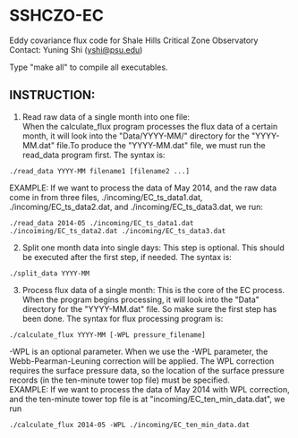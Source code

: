 SSHCZO-EC
=========

Eddy covariance flux code for Shale Hills Critical Zone Observatory
Contact: Yuning Shi (yshi@psu.edu)

Type "make all" to compile all executables.

INSTRUCTION:
------------

1. Read raw data of a single month into one file:  
   When the calculate_flux program processes the flux data of a certain month, it will look into the "Data/YYYY-MM/" directory for the "YYYY-MM.dat" file.To produce the "YYYY-MM.dat" file, we must run the read_data program first. The syntax is:
~~~
./read_data YYYY-MM filename1 [filename2 ...]
~~~
   EXAMPLE:
   If we want to process the data of May 2014, and the raw data come in from three files, ./incoming/EC_ts_data1.dat, ./incoming/EC_ts_data2.dat, and ./incoming/EC_ts_data3.dat, we run:
~~~
./read_data 2014-05 ./incoming/EC_ts_data1.dat ./incoiming/EC_ts_data2.dat ./incoming/EC_ts_data3.dat
~~~
2. Split one month data into single days:
   This step is optional. This should be executed after the first step, if needed. The syntax is:
~~~
./split_data YYYY-MM
~~~
3. Process flux data of a single month:
   This is the core of the EC process. When the program begins processing, it will look into the "Data" directory for the "YYYY-MM.dat" file. So make sure the first step has been done. The syntax for flux processing program is:
~~~
./calculate_flux YYYY-MM [-WPL pressure_filename]
~~~
   -WPL is an optional parameter. When we use the -WPL parameter, the Webb-Pearman-Leuning correction will be applied. The WPL correction requires the surface pressure data, so the location of the surface pressure records (in the ten-minute tower top file) must be specified.  
   EXAMPLE:
   If we want to process the data of May 2014 with WPL correction, and the ten-minute tower top file is at "incoming/EC_ten_min_data.dat", we run
~~~
./calculate_flux 2014-05 -WPL ./incoming/EC_ten_min_data.dat
~~~
